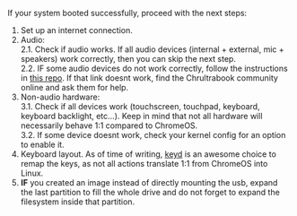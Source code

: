 If your system booted successfully, proceed with the next steps:
1. Set up an internet connection.  
2. Audio:  
    2.1. Check if audio works. If all audio devices (internal + external, mic + speakers) work correctly, then you can skip the next step.  
    2.2. IF some audio devices do not work correctly, follow the instructions in [this repo](https://github.com/weirdTreeThing/chromebook-linux-audio). If that link doesnt work, find the Chrultrabook community online and ask them for help.  
3. Non-audio hardware:  
    3.1. Check if all devices work (touchscreen, touchpad, keyboard, keyboard backlight, etc...). Keep in mind that not all hardware will necessarily behave 1:1 compared to ChromeOS.  
    3.2. If some device doesnt work, check your kernel config for an option to enable it.  
4. Keyboard layout. As of time of writing, [keyd](https://github.com/rvaiya/keyd) is an awesome choice to remap the keys, as not all actions translate 1:1 from ChromeOS into Linux.
5. **IF** you created an image instead of directly mounting the usb, expand the last partition to fill the whole drive and do not forget to expand the filesystem inside that partition.